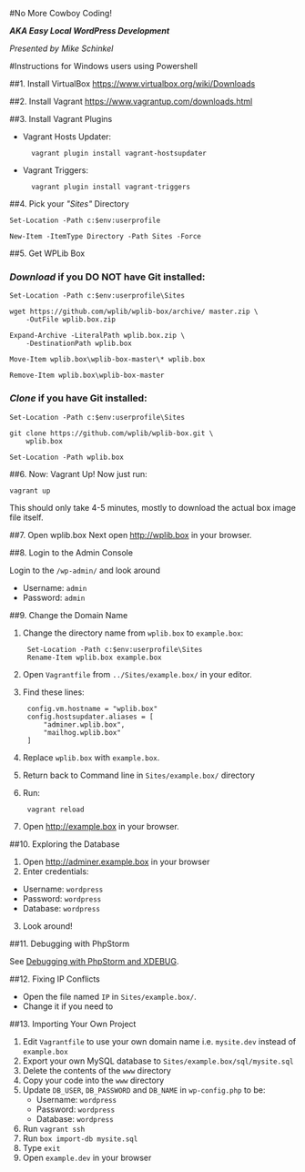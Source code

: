 #No More Cowboy Coding!

**_AKA Easy Local WordPress Development_**

_Presented by Mike Schinkel_

#Instructions for Windows users using Powershell

##1. Install VirtualBox
	https://www.virtualbox.org/wiki/Downloads
	
##2. Install Vagrant
    https://www.vagrantup.com/downloads.html
    
##3. Install Vagrant Plugins
- Vagrant Hosts Updater:

        vagrant plugin install vagrant-hostsupdater

- Vagrant Triggers:

	    vagrant plugin install vagrant-triggers

##4. Pick your _"Sites"_ Directory

	Set-Location -Path c:$env:userprofile
	
	New-Item -ItemType Directory -Path Sites -Force 

##5. Get WPLib Box
### _Download_ if you DO NOT have Git installed:

	Set-Location -Path c:$env:userprofile\Sites
		
	wget https://github.com/wplib/wplib-box/archive/ master.zip \
		-OutFile wplib.box.zip 
	
	Expand-Archive -LiteralPath wplib.box.zip \
		-DestinationPath wplib.box
	
	Move-Item wplib.box\wplib-box-master\* wplib.box
	
	Remove-Item wplib.box\wplib-box-master


### _Clone_ if you have Git installed:

	Set-Location -Path c:$env:userprofile\Sites
	
    git clone https://github.com/wplib/wplib-box.git \ 
    	wplib.box
    
    Set-Location -Path wplib.box

##6. Now: Vagrant Up!
Now just run: 

	vagrant up

This should only take 4-5 minutes, mostly to download the actual box image file itself.

##7. Open wplib.box
Next open http://wplib.box in your browser.

##8. Login to the Admin Console

Login to the `/wp-admin/` and look around

- Username: `admin`
- Password: `admin`

##9. Change the Domain Name

1. Change the directory name from `wplib.box` to `example.box`:

		Set-Location -Path c:$env:userprofile\Sites
		Rename-Item wplib.box example.box

2. Open `Vagrantfile` from `../Sites/example.box/` in your editor.

3. Find these lines:

    	config.vm.hostname = "wplib.box"
	    config.hostsupdater.aliases = [
    	    "adminer.wplib.box",
        	"mailhog.wplib.box"
	    ] 

4. Replace `wplib.box` with `example.box`.
5. Return back to Command line in `Sites/example.box/` directory
6. Run:

   		vagrant reload
   		
7. Open http://example.box in your browser.


##10. Exploring the Database

1. Open http://adminer.example.box in your browser
2. Enter credentials:

- Username: `wordpress`
- Password: `wordpress`
- Database: `wordpress`

3. Look around!

##11. Debugging with PhpStorm

See [Debugging with PhpStorm and XDEBUG](debugging-with-phpstorm-xdebug.md).

##12. Fixing IP Conflicts

- Open the file named `IP` in `Sites/example.box/`.
- Change it if you need to

##13. Importing Your Own Project

1. Edit `Vagrantfile` to use your own domain name i.e. `mysite.dev` instead of `example.box`
1. Export your own MySQL database to `Sites/example.box/sql/mysite.sql`
2. Delete the contents of the `www` directory
3. Copy your code into the `www` directory
4. Update `DB_USER`, `DB_PASSWORD` and `DB_NAME` in `wp-config.php` to be:
	- Username: `wordpress`
	- Password: `wordpress`
	- Database: `wordpress`
5. Run `vagrant ssh`
6. Run `box import-db mysite.sql`	
7. Type `exit`
8. Open `example.dev` in your browser






